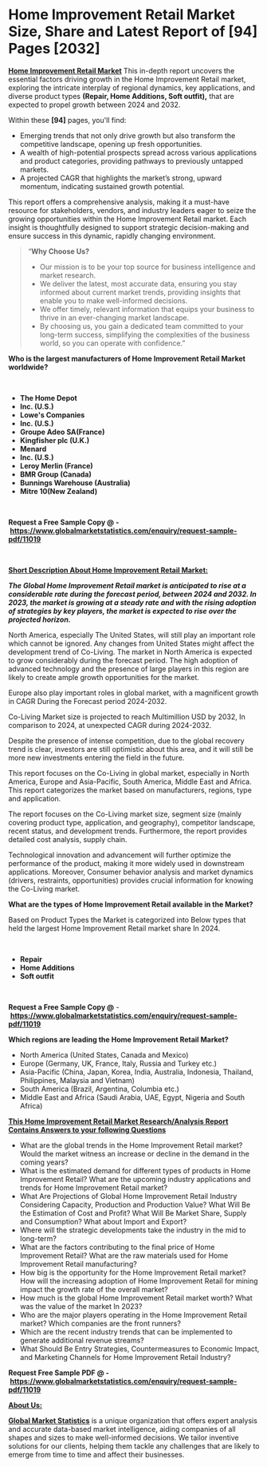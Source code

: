 <h1>Home Improvement Retail Market Size, Share and Latest Report of [94] Pages [2032]</h1>
<p><a href="https://www.globalmarketstatistics.com/market-reports/home-improvement-retail-market-11019"><strong>Home Improvement Retail Market</strong></a> This in-depth report uncovers the essential factors driving growth in the Home Improvement Retail market, exploring the intricate interplay of regional dynamics, key applications, and diverse product types <strong>(Repair, Home Additions, Soft outfit),</strong> that are expected to propel growth between 2024 and 2032.</p>
<p>Within these <strong>[94]</strong> pages, you'll find:</p>
<ul>
<li>Emerging trends that not only drive growth but also transform the competitive landscape, opening up fresh opportunities.</li>
<li>A wealth of high-potential prospects spread across various applications and product categories, providing pathways to previously untapped markets.</li>
<li>A projected CAGR that highlights the market&rsquo;s strong, upward momentum, indicating sustained growth potential.</li>
</ul>
<p>This report offers a comprehensive analysis, making it a must-have resource for stakeholders, vendors, and industry leaders eager to seize the growing opportunities within the Home Improvement Retail market. Each insight is thoughtfully designed to support strategic decision-making and ensure success in this dynamic, rapidly changing environment.</p>
<blockquote class="">
<p>&ldquo;<strong>Why Choose Us? </strong></p>
<ul>
<li>Our mission is to be your top source for business intelligence and market research.</li>
<li>We deliver the latest, most accurate data, ensuring you stay informed about current market trends, providing insights that enable you to make well-informed decisions.</li>
<li>We offer timely, relevant information that equips your business to thrive in an ever-changing market landscape.</li>
<li>By choosing us, you gain a dedicated team committed to your long-term success, simplifying the complexities of the business world, so you can operate with confidence.&rdquo;</li>
</ul>
</blockquote>
<p><strong>Who is the largest manufacturers of Home Improvement Retail Market worldwide?</strong></p>
<p>&nbsp;</p>
<ul>
<li><strong>The Home Depot</strong></li>
<li><strong>Inc. (U.S.)</strong></li>
<li><strong>Lowe's Companies</strong></li>
<li><strong>Inc. (U.S.)</strong></li>
<li><strong>Groupe Adeo SA(France)</strong></li>
<li><strong>Kingfisher plc (U.K.)</strong></li>
<li><strong>Menard</strong></li>
<li><strong>Inc. (U.S.)</strong></li>
<li><strong>Leroy Merlin (France)</strong></li>
<li><strong>BMR Group (Canada)</strong></li>
<li><strong>Bunnings Warehouse (Australia)</strong></li>
<li><strong>Mitre 10(New Zealand)</strong></li>
</ul>
<p>&nbsp;</p>
<p><strong>Request a Free Sample Copy @ -&nbsp;</strong><a href="https://www.globalmarketstatistics.com/enquiry/request-sample-pdf/11019"><strong>https://www.globalmarketstatistics.com/enquiry/request-sample-pdf/11019</strong></a></p>
<p>&nbsp;</p>
<p><strong><u>Short Description About Home Improvement Retail Market:</u></strong></p>
<p><strong><em>The Global Home Improvement Retail market is anticipated to rise at a considerable rate during the forecast period, between 2024 and 2032. In 2023, the market is growing at a steady rate and with the rising adoption of strategies by key players, the market is expected to rise over the projected horizon.</em></strong></p>
<p>North America, especially The United States, will still play an important role which cannot be ignored. Any changes from United States might affect the development trend of Co-Living. The market in North America is expected to grow considerably during the forecast period. The high adoption of advanced technology and the presence of large players in this region are likely to create ample growth opportunities for the market.</p>
<p>Europe also play important roles in global market, with a magnificent growth in CAGR During the Forecast period 2024-2032.</p>
<p>Co-Living Market size is projected to reach Multimillion USD by 2032, In comparison to 2024, at unexpected CAGR during 2024-2032.</p>
<p>Despite the presence of intense competition, due to the global recovery trend is clear, investors are still optimistic about this area, and it will still be more new investments entering the field in the future.</p>
<p>This report focuses on the Co-Living in global market, especially in North America, Europe and Asia-Pacific, South America, Middle East and Africa. This report categorizes the market based on manufacturers, regions, type and application.</p>
<p>The report focuses on the Co-Living market size, segment size (mainly covering product type, application, and geography), competitor landscape, recent status, and development trends. Furthermore, the report provides detailed cost analysis, supply chain.</p>
<p>Technological innovation and advancement will further optimize the performance of the product, making it more widely used in downstream applications. Moreover, Consumer behavior analysis and market dynamics (drivers, restraints, opportunities) provides crucial information for knowing the Co-Living market.</p>
<p><strong>What are the types of Home Improvement Retail available in the Market?</strong></p>
<p>Based on Product Types the Market is categorized into Below types that held the largest Home Improvement Retail market share In 2024.</p>
<p>&nbsp;</p>
<ul>
<li><strong>Repair</strong></li>
<li><strong>Home Additions</strong></li>
<li><strong>Soft outfit</strong></li>
</ul>
<p>&nbsp;</p>
<p><strong>Request a Free Sample Copy @</strong>&nbsp;-&nbsp;<a href="https://www.globalmarketstatistics.com/enquiry/request-sample-pdf/11019"><strong>https://www.globalmarketstatistics.com/enquiry/request-sample-pdf/11019</strong></a></p>
<p><strong>Which regions are leading the Home Improvement Retail Market?</strong></p>
<ul>
<li>North America (United States, Canada and Mexico)</li>
<li>Europe (Germany, UK, France, Italy, Russia and Turkey etc.)</li>
<li>Asia-Pacific (China, Japan, Korea, India, Australia, Indonesia, Thailand, Philippines, Malaysia and Vietnam)</li>
<li>South America (Brazil, Argentina, Columbia etc.)</li>
<li>Middle East and Africa (Saudi Arabia, UAE, Egypt, Nigeria and South Africa)</li>
</ul>
<p><strong><u>This Home Improvement Retail Market Research/Analysis Report Contains Answers to your following Questions</u></strong></p>
<ul>
<li>What are the global trends in the Home Improvement Retail market? Would the market witness an increase or decline in the demand in the coming years?</li>
<li>What is the estimated demand for different types of products in Home Improvement Retail? What are the upcoming industry applications and trends for Home Improvement Retail market?</li>
<li>What Are Projections of Global Home Improvement Retail Industry Considering Capacity, Production and Production Value? What Will Be the Estimation of Cost and Profit? What Will Be Market Share, Supply and Consumption? What about Import and Export?</li>
<li>Where will the strategic developments take the industry in the mid to long-term?</li>
<li>What are the factors contributing to the final price of Home Improvement Retail? What are the raw materials used for Home Improvement Retail manufacturing?</li>
<li>How big is the opportunity for the Home Improvement Retail market? How will the increasing adoption of Home Improvement Retail for mining impact the growth rate of the overall market?</li>
<li>How much is the global Home Improvement Retail market worth? What was the value of the market In 2023?</li>
<li>Who are the major players operating in the Home Improvement Retail market? Which companies are the front runners?</li>
<li>Which are the recent industry trends that can be implemented to generate additional revenue streams?</li>
<li>What Should Be Entry Strategies, Countermeasures to Economic Impact, and Marketing Channels for Home Improvement Retail Industry?</li>
</ul>
<p><strong>Request Free Sample PDF @ -&nbsp;</strong><a href="https://www.globalmarketstatistics.com/enquiry/request-sample-pdf/11019"><strong>https://www.globalmarketstatistics.com/enquiry/request-sample-pdf/11019</strong></a></p>
<p><strong><u>About Us:</u></strong></p>
<p><a href="https://www.globalmarketstatistics.com/"><strong>Global Market Statistics</strong></a>&nbsp;is a unique organization that offers expert analysis and accurate data-based market intelligence, aiding companies of all shapes and sizes to make well-informed decisions. We tailor inventive solutions for our clients, helping them tackle any challenges that are likely to emerge from time to time and affect their businesses.</p>